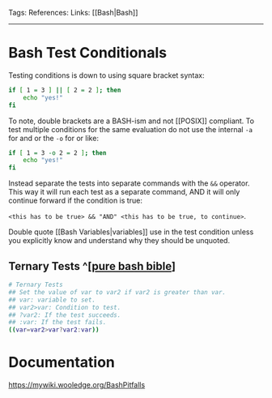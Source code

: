 Tags: 
References: 
Links: [[Bash|Bash]]

---

# Bash Test Conditionals

Testing conditions is down to using square bracket syntax:

```bash
if [ 1 = 3 ] || [ 2 = 2 ]; then
    echo "yes!"
fi
```

To note, double brackets are a BASH-ism and not [[POSIX]] compliant.
To test multiple conditions for the same evaluation do not use the
internal `-a` for and or the `-o` for or like:

```bash
if [ 1 = 3 -o 2 = 2 ]; then
    echo "yes!"
fi
```

Instead separate the tests into separate commands with the `&&` operator.
This way it will run each test as a separate command, AND it will only
continue forward if the condition is true:

`<this has to be true> && "AND" <this has to be true, to continue>`.

Double quote [[Bash Variables|variables]] use in the test condition unless you
explicitly know and understand why they should be unquoted.

## Ternary Tests ^[[pure bash bible](https://github.com/dylanaraps/pure-bash-bible)]

```bash
# Ternary Tests
## Set the value of var to var2 if var2 is greater than var.
## var: variable to set.
## var2>var: Condition to test.
## ?var2: If the test succeeds.
## :var: If the test fails.
((var=var2>var?var2:var))
```

# Documentation

<https://mywiki.wooledge.org/BashPitfalls>
